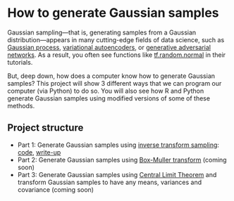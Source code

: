 # How to generate Gaussian samples

Gaussian sampling—that is, generating samples from a Gaussian distribution—appears in many cutting-edge fields of data science, such as [Gaussian process](https://en.wikipedia.org/wiki/Gaussian_process), [variational autoencoders](https://en.wikipedia.org/wiki/Autoencoder#Variational_autoencoder_(VAE)), or [generative adversarial networks](https://en.wikipedia.org/wiki/Generative_adversarial_network).
As a result, you often see functions like [tf.random.normal](https://www.tensorflow.org/api_docs/python/tf/random/normal) in their tutorials. 

But, deep down, how does a computer know how to generate Gaussian samples? This project will show 3 different ways that we can program our computer (via Python) to do so. You will also see how R and Python generate Gaussian samples using modified versions of some of these methods.

## Project structure
* Part 1: Generate Gaussian samples using [inverse transform sampling](https://en.wikipedia.org/wiki/Inverse_transform_sampling): [code](notebooks/part1.ipynb), [write-up](https://medium.com/@seismatica/how-to-generate-gaussian-samples-347c391b7959)
* Part 2: Generate Gaussian samples using [Box-Muller transform](https://en.wikipedia.org/wiki/Box%E2%80%93Muller_transform) (coming soon)
* Part 3: Generate Gaussian samples using [Central Limit Theorem](https://en.wikipedia.org/wiki/Central_limit_theorem) and transform Gaussian samples to have any means, variances and covariance (coming soon)
